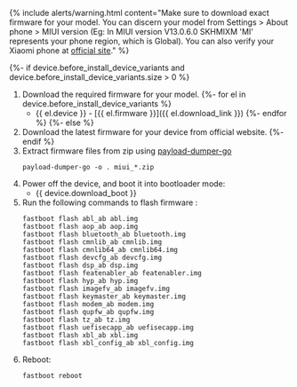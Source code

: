 {% include alerts/warning.html content="Make sure to download exact firmware for your model. You can discern your model from Settings > About phone > MIUI version (Eg: In MIUI version V13.0.6.0 SKHMIXM 'MI' represents your phone region, which is Global). You can also verify your Xiaomi phone at [official site](https://www.mi.com/global/verify)." %}

{%- if device.before_install_device_variants and device.before_install_device_variants.size > 0 %}
1. Download the required firmware for your model.
{%- for el in device.before_install_device_variants %}
   - {{ el.device }} - [{{ el.firmware }}]({{ el.download_link }})
{%- endfor %}
{%- else %}
1. Download the latest firmware for your device from official website.
{%- endif %}
2. Extract firmware files from zip using [payload-dumper-go](https://github.com/ssut/payload-dumper-go)
   ```
   payload-dumper-go -o . miui_*.zip
   ```
3. Power off the device, and boot it into bootloader mode:
    * {{ device.download_boot }}
4. Run the following commands to flash firmware :
   ```
   fastboot flash abl_ab abl.img
   fastboot flash aop_ab aop.img
   fastboot flash bluetooth_ab bluetooth.img
   fastboot flash cmnlib_ab cmnlib.img
   fastboot flash cmnlib64_ab cmnlib64.img
   fastboot flash devcfg_ab devcfg.img
   fastboot flash dsp_ab dsp.img
   fastboot flash featenabler_ab featenabler.img
   fastboot flash hyp_ab hyp.img
   fastboot flash imagefv_ab imagefv.img
   fastboot flash keymaster_ab keymaster.img
   fastboot flash modem_ab modem.img
   fastboot flash qupfw_ab qupfw.img
   fastboot flash tz_ab tz.img
   fastboot flash uefisecapp_ab uefisecapp.img
   fastboot flash xbl_ab xbl.img
   fastboot flash xbl_config_ab xbl_config.img
   ```
5. Reboot:
   ```
   fastboot reboot
   ```

